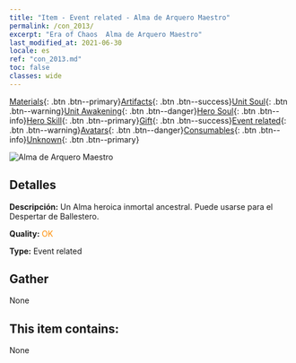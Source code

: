 ```yaml
---
title: "Item - Event related - Alma de Arquero Maestro"
permalink: /con_2013/
excerpt: "Era of Chaos  Alma de Arquero Maestro"
last_modified_at: 2021-06-30
locale: es
ref: "con_2013.md"
toc: false
classes: wide
---
```

 [Materials](/ItemsES/){: .btn .btn--primary}[Artifacts](/ItemsES/Artifacts/){: .btn .btn--success}[Unit Soul](/ItemsES/UnitSoul/){: .btn .btn--warning}[Unit Awakening](/ItemsES/UnitAwakening/){: .btn .btn--danger}[Hero Soul](/ItemsES/HeroSoul/){: .btn .btn--info}[Hero Skill](/ItemsES/HeroSkill/){: .btn .btn--primary}[Gift](/ItemsES/Gift/){: .btn .btn--success}[Event related](/ItemsES/Events/){: .btn .btn--warning}[Avatars](/ItemsES/Avatars/){: .btn .btn--danger}[Consumables](/ItemsES/Consumables/){: .btn .btn--info}[Unknown](/ItemsES/Unknown/){: .btn .btn--primary}

 ![Alma de Arquero Maestro](/images/t/juexing_102.jpg)

## Detalles
 **Descripción:** Un Alma heroica inmortal ancestral. Puede usarse para el Despertar de Ballestero.

 **Quality:** <span style="color: #FF8C00">OK</span>

 **Type:** Event related

## Gather

  None

## This item contains:

  None


